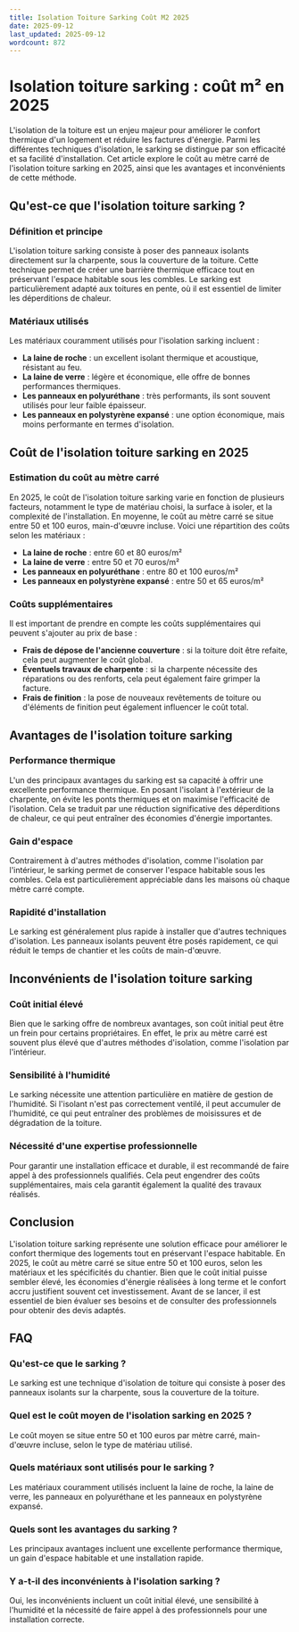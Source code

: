 ```yaml
---
title: Isolation Toiture Sarking Coût M2 2025
date: 2025-09-12
last_updated: 2025-09-12
wordcount: 872
---
```


# Isolation toiture sarking : coût m² en 2025

L'isolation de la toiture est un enjeu majeur pour améliorer le confort thermique d'un logement et réduire les factures d'énergie. Parmi les différentes techniques d'isolation, le sarking se distingue par son efficacité et sa facilité d'installation. Cet article explore le coût au mètre carré de l'isolation toiture sarking en 2025, ainsi que les avantages et inconvénients de cette méthode.

## Qu'est-ce que l'isolation toiture sarking ?

### Définition et principe

L'isolation toiture sarking consiste à poser des panneaux isolants directement sur la charpente, sous la couverture de la toiture. Cette technique permet de créer une barrière thermique efficace tout en préservant l'espace habitable sous les combles. Le sarking est particulièrement adapté aux toitures en pente, où il est essentiel de limiter les déperditions de chaleur.

### Matériaux utilisés

Les matériaux couramment utilisés pour l'isolation sarking incluent :

- **La laine de roche** : un excellent isolant thermique et acoustique, résistant au feu.
- **La laine de verre** : légère et économique, elle offre de bonnes performances thermiques.
- **Les panneaux en polyuréthane** : très performants, ils sont souvent utilisés pour leur faible épaisseur.
- **Les panneaux en polystyrène expansé** : une option économique, mais moins performante en termes d'isolation.

## Coût de l'isolation toiture sarking en 2025

### Estimation du coût au mètre carré

En 2025, le coût de l'isolation toiture sarking varie en fonction de plusieurs facteurs, notamment le type de matériau choisi, la surface à isoler, et la complexité de l'installation. En moyenne, le coût au mètre carré se situe entre 50 et 100 euros, main-d'œuvre incluse. Voici une répartition des coûts selon les matériaux :

- **La laine de roche** : entre 60 et 80 euros/m²
- **La laine de verre** : entre 50 et 70 euros/m²
- **Les panneaux en polyuréthane** : entre 80 et 100 euros/m²
- **Les panneaux en polystyrène expansé** : entre 50 et 65 euros/m²

### Coûts supplémentaires

Il est important de prendre en compte les coûts supplémentaires qui peuvent s'ajouter au prix de base :

- **Frais de dépose de l'ancienne couverture** : si la toiture doit être refaite, cela peut augmenter le coût global.
- **Éventuels travaux de charpente** : si la charpente nécessite des réparations ou des renforts, cela peut également faire grimper la facture.
- **Frais de finition** : la pose de nouveaux revêtements de toiture ou d'éléments de finition peut également influencer le coût total.

## Avantages de l'isolation toiture sarking

### Performance thermique

L'un des principaux avantages du sarking est sa capacité à offrir une excellente performance thermique. En posant l'isolant à l'extérieur de la charpente, on évite les ponts thermiques et on maximise l'efficacité de l'isolation. Cela se traduit par une réduction significative des déperditions de chaleur, ce qui peut entraîner des économies d'énergie importantes.

### Gain d'espace

Contrairement à d'autres méthodes d'isolation, comme l'isolation par l'intérieur, le sarking permet de conserver l'espace habitable sous les combles. Cela est particulièrement appréciable dans les maisons où chaque mètre carré compte.

### Rapidité d'installation

Le sarking est généralement plus rapide à installer que d'autres techniques d'isolation. Les panneaux isolants peuvent être posés rapidement, ce qui réduit le temps de chantier et les coûts de main-d'œuvre.

## Inconvénients de l'isolation toiture sarking

### Coût initial élevé

Bien que le sarking offre de nombreux avantages, son coût initial peut être un frein pour certains propriétaires. En effet, le prix au mètre carré est souvent plus élevé que d'autres méthodes d'isolation, comme l'isolation par l'intérieur.

### Sensibilité à l'humidité

Le sarking nécessite une attention particulière en matière de gestion de l'humidité. Si l'isolant n'est pas correctement ventilé, il peut accumuler de l'humidité, ce qui peut entraîner des problèmes de moisissures et de dégradation de la toiture.

### Nécessité d'une expertise professionnelle

Pour garantir une installation efficace et durable, il est recommandé de faire appel à des professionnels qualifiés. Cela peut engendrer des coûts supplémentaires, mais cela garantit également la qualité des travaux réalisés.

## Conclusion

L'isolation toiture sarking représente une solution efficace pour améliorer le confort thermique des logements tout en préservant l'espace habitable. En 2025, le coût au mètre carré se situe entre 50 et 100 euros, selon les matériaux et les spécificités du chantier. Bien que le coût initial puisse sembler élevé, les économies d'énergie réalisées à long terme et le confort accru justifient souvent cet investissement. Avant de se lancer, il est essentiel de bien évaluer ses besoins et de consulter des professionnels pour obtenir des devis adaptés.

## FAQ

### Qu'est-ce que le sarking ?

Le sarking est une technique d'isolation de toiture qui consiste à poser des panneaux isolants sur la charpente, sous la couverture de la toiture.

### Quel est le coût moyen de l'isolation sarking en 2025 ?

Le coût moyen se situe entre 50 et 100 euros par mètre carré, main-d'œuvre incluse, selon le type de matériau utilisé.

### Quels matériaux sont utilisés pour le sarking ?

Les matériaux couramment utilisés incluent la laine de roche, la laine de verre, les panneaux en polyuréthane et les panneaux en polystyrène expansé.

### Quels sont les avantages du sarking ?

Les principaux avantages incluent une excellente performance thermique, un gain d'espace habitable et une installation rapide.

### Y a-t-il des inconvénients à l'isolation sarking ?

Oui, les inconvénients incluent un coût initial élevé, une sensibilité à l'humidité et la nécessité de faire appel à des professionnels pour une installation correcte.